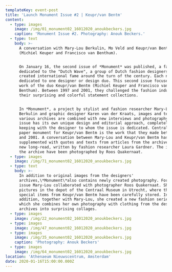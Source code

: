 ```yaml
---
templateKey: event-post
title: 'Launch Monument Issue #2 | Keupr/van Bentm'
content:
  - type: images
    image: /img/01_monument02_16012020_anoukbeckers.jpg
    caption: 'Monument Issue #2. Photography: Anouk Beckers.'
  - type: text
    body: >-
      A conversation with Mary-Lou Berkulin, Mo Veld and Keupr/van Bentm
      (Michiel Keuper and Francisco van Benthum).


      On January 16, the second issue of *Monument* was published, a fanzine
      dedicated to the "Dutch Wave", a group of Dutch fashion designers who
      created international fame around the turn of the century. Each number is
      dedicated to one designer or design duo. This second issue focuses on the
      work of the duo Keupr/van Bentm (Michiel Keuper and Francisco van
      Benthum). Between 1997 and 2001, they challenged the fashion industry with
      their surprising and colorful statement collections.


      In *Monument*, a project by stylist and fashion researcher Mary-Lou
      Berkulin and graphic designer Karen van der Kraats, images and texts from
      various archives are combined with new interviews and photography. Each
      issue has its own unique design and editorial approach, completely in
      keeping with the designer to whom the issue is dedicated. Central to this
      paper monument for Keupr/van Bentm is the work that they made between 1997
      and 2001. A conversation between Mary-Lou and Keupr/van Bentm has been
      supplemented with quotes and texts from articles from the archive and a
      new long-read, written by fashion researcher Laura Gardner. The items from
      the archive have been photographed by Roos Quakernaat.
  - type: images
    image: /img/71_monument02_16012020_anoukbeckers.jpg
  - type: text
    body: >-
      In addition to original images from the designers'
      archives,\*Monument\*also contains newly created photography. For this
      issue Mary-Lou collaborated with photographer Roos Quakernaat. She took
      pictures in the depot of the Centraal Museum in Utrecht, where the most
      special items from Keupr/van Bentm have been carefully stored. In
      addition, together with Mary-Lou, she created a new fashion series in
      which she combines her own photography with clothing from the designers'
      archives into surprising collages.
  - type: images
    image: /img/22_monument02_16012020_anoukbeckers.jpg
  - type: images
    image: /img/47_monument02_16012020_anoukbeckers.jpg
  - type: images
    image: /img/35_monument02_16012020_anoukbeckers.jpg
    caption: 'Photography: Anouk Beckers'
  - type: images
    image: /img/64_monument02_16012020_anoukbeckers.jpg
location: 'Athenaeum Nieuwscentrum, Amsterdam'
date: 2020-01-16T15:00:00.000Z
---
```


